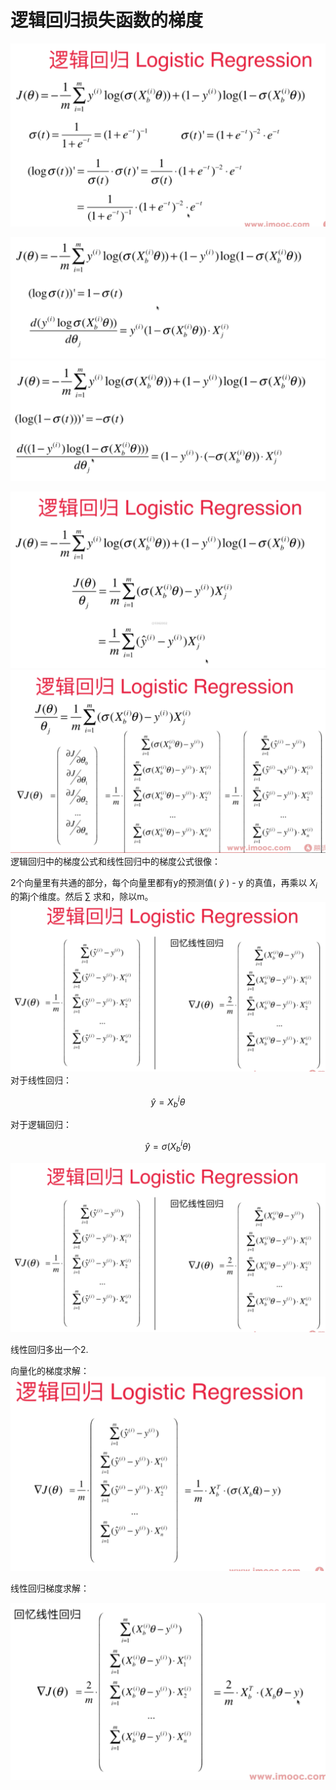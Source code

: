 # 逻辑回归损失函数的梯度

![](images/9-3-gradient-descent.png)

![](images/9-3-gd-first-half.png)
![](images/9-3-gd-second-half.png)

![](images/9-3-gd-formula.png)
![](images/9-3-gd-formula1.png)
逻辑回归中的梯度公式和线性回归中的梯度公式很像：

2个向量里有共通的部分，每个向量里都有y的预测值( $\hat y$ ) - y 的真值，再乘以 $X_i$ 的第j个维度。然后  $\sum$ 求和，除以m。
![](images/9-3-LR-LogisticR.png)
对于线性回归：

$$\hat y = X_b^{i}\theta$$

对于逻辑回归：

$$\hat y = \sigma(X_b^{i}\theta)$$

![](images/9-3-LR-LogisticR.png)

线性回归多出一个2. 

向量化的梯度求解：
![](images/9-3-vectorized.png)

线性回归梯度求解：

![](images/9-3-linear-regression.png)